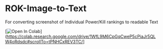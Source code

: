 # ROK-Image-to-Text
For converting screenshot of Individual Power/Kill rankings to readable Text

[![Open In Colab](https://colab.research.google.com/assets/colab-badge.svg)](https://colab.research.google.com/drive/1WfL9M6CpGqCweP5cPiaJr5QLW4oRdsdc#scrollTo=tPNHCxREV3TC/]
